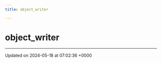 ```yaml
---
title: object_writer

---
```


# object_writer





-------------------------------

Updated on 2024-05-18 at 07:02:36 +0000